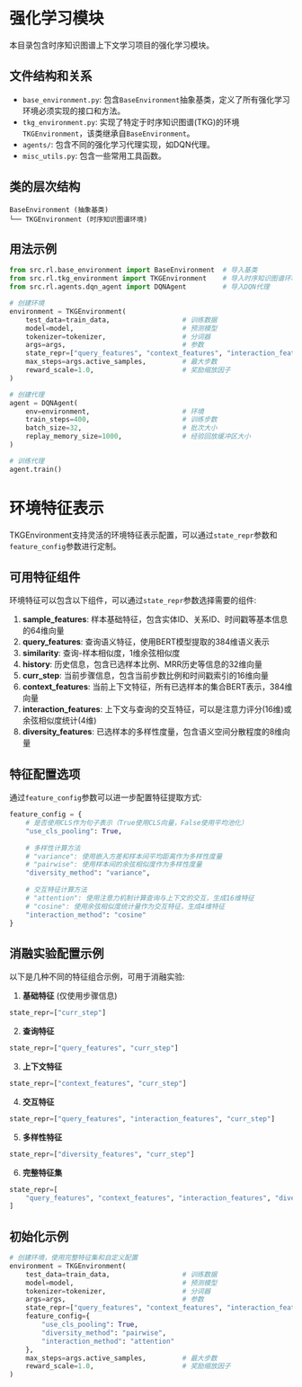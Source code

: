 # 强化学习模块

本目录包含时序知识图谱上下文学习项目的强化学习模块。

## 文件结构和关系

- `base_environment.py`: 包含`BaseEnvironment`抽象基类，定义了所有强化学习环境必须实现的接口和方法。
- `tkg_environment.py`: 实现了特定于时序知识图谱(TKG)的环境`TKGEnvironment`，该类继承自`BaseEnvironment`。
- `agents/`: 包含不同的强化学习代理实现，如DQN代理。
- `misc_utils.py`: 包含一些常用工具函数。

## 类的层次结构

```
BaseEnvironment (抽象基类)
└── TKGEnvironment (时序知识图谱环境)
```

## 用法示例

```python
from src.rl.base_environment import BaseEnvironment  # 导入基类
from src.rl.tkg_environment import TKGEnvironment    # 导入时序知识图谱环境
from src.rl.agents.dqn_agent import DQNAgent         # 导入DQN代理

# 创建环境
environment = TKGEnvironment(
    test_data=train_data,                  # 训练数据
    model=model,                           # 预测模型
    tokenizer=tokenizer,                   # 分词器
    args=args,                             # 参数
    state_repr=["query_features", "context_features", "interaction_features", "diversity_features", "curr_step"],
    max_steps=args.active_samples,         # 最大步数
    reward_scale=1.0,                      # 奖励缩放因子
)

# 创建代理
agent = DQNAgent(
    env=environment,                       # 环境
    train_steps=400,                       # 训练步数
    batch_size=32,                         # 批次大小
    replay_memory_size=1000,               # 经验回放缓冲区大小
)

# 训练代理
agent.train()
```

# 环境特征表示

TKGEnvironment支持灵活的环境特征表示配置，可以通过`state_repr`参数和`feature_config`参数进行定制。

## 可用特征组件

环境特征可以包含以下组件，可以通过`state_repr`参数选择需要的组件:

1. **sample_features**: 样本基础特征，包含实体ID、关系ID、时间戳等基本信息的64维向量
2. **query_features**: 查询语义特征，使用BERT模型提取的384维语义表示
3. **similarity**: 查询-样本相似度，1维余弦相似度
4. **history**: 历史信息，包含已选样本比例、MRR历史等信息的32维向量
5. **curr_step**: 当前步骤信息，包含当前步数比例和时间戳索引的16维向量
6. **context_features**: 当前上下文特征，所有已选样本的集合BERT表示，384维向量
7. **interaction_features**: 上下文与查询的交互特征，可以是注意力评分(16维)或余弦相似度统计(4维)
8. **diversity_features**: 已选样本的多样性度量，包含语义空间分散程度的8维向量

## 特征配置选项

通过`feature_config`参数可以进一步配置特征提取方式:

```python
feature_config = {
    # 是否使用CLS作为句子表示（True使用CLS向量，False使用平均池化）
    "use_cls_pooling": True,
    
    # 多样性计算方法
    # "variance": 使用嵌入方差和样本间平均距离作为多样性度量
    # "pairwise": 使用样本间的余弦相似度作为多样性度量
    "diversity_method": "variance",
    
    # 交互特征计算方法
    # "attention": 使用注意力机制计算查询与上下文的交互，生成16维特征
    # "cosine": 使用余弦相似度统计量作为交互特征，生成4维特征
    "interaction_method": "cosine"
}
```

## 消融实验配置示例

以下是几种不同的特征组合示例，可用于消融实验:

1. **基础特征** (仅使用步骤信息)
```python
state_repr=["curr_step"]
```

2. **查询特征**
```python
state_repr=["query_features", "curr_step"]
```

3. **上下文特征**
```python
state_repr=["context_features", "curr_step"]
```

4. **交互特征**
```python
state_repr=["query_features", "interaction_features", "curr_step"]
```

5. **多样性特征**
```python
state_repr=["diversity_features", "curr_step"]
```

6. **完整特征集**
```python
state_repr=[
    "query_features", "context_features", "interaction_features", "diversity_features", "curr_step"
]
```

## 初始化示例

```python
# 创建环境，使用完整特征集和自定义配置
environment = TKGEnvironment(
    test_data=train_data,                  # 训练数据
    model=model,                           # 预测模型
    tokenizer=tokenizer,                   # 分词器
    args=args,                             # 参数
    state_repr=["query_features", "context_features", "interaction_features", "diversity_features", "curr_step"],
    feature_config={
        "use_cls_pooling": True,
        "diversity_method": "pairwise",
        "interaction_method": "attention"
    },
    max_steps=args.active_samples,         # 最大步数
    reward_scale=1.0,                      # 奖励缩放因子
)
``` 